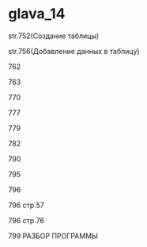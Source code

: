 # glava_14

str.752(Создание таблицы)

str.756(Добавление данных в таблицу)

762

763

770

777

779

782

790

795

796

796 стр.57

796 стр.76

799 РАЗБОР ПРОГРАММЫ



